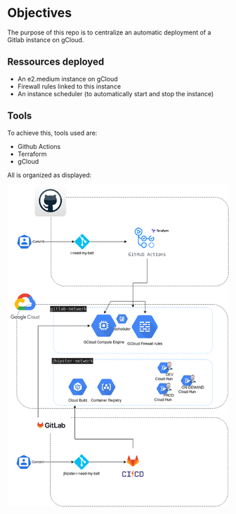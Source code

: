 # Objectives

The purpose of this repo is to centralize an automatic deployment of a Gitlab instance on gCloud.

## Ressources deployed
- An e2.medium instance on gCloud
- Firewall rules linked to this instance
- An instance scheduler (to automatically start and stop the instance)


## Tools
To achieve this, tools used are: 
- Github Actions
- Terraform
- gCloud

All is organized as displayed:

![Archi schema](/assets/i-need-my-belt-schema.png)
